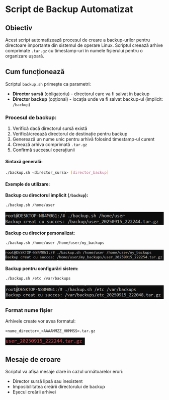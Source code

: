 # Script de Backup Automatizat

## Obiectiv

Acest script automatizează procesul de creare a backup-urilor pentru directoare importante din sistemul de operare Linux. Scriptul creează arhive comprimate `.tar.gz` cu timestamp-uri în numele fișierului pentru o organizare ușoară.

## Cum funcționează

Scriptul `backup.sh` primește ca parametri:
- **Director sursă** (obligatoriu) - directorul care va fi salvat în backup
- **Director backup** (opțional) - locația unde va fi salvat backup-ul (implicit: `/backup`)

### Procesul de backup:
1. Verifică dacă directorul sursă există
2. Verifică/creează directorul de destinație pentru backup
3. Generează un nume unic pentru arhivă folosind timestamp-ul curent
4. Creează arhiva comprimată `.tar.gz`
5. Confirmă succesul operațiunii


#### Sintaxă generală:
```bash
./backup.sh <director_sursa> [director_backup]
```

#### Exemple de utilizare:

**Backup cu directorul implicit (`/backup`):**
```bash
./backup.sh /home/user
```
![Screenshot](images/screenshot1.png)

**Backup cu director personalizat:**
```bash
./backup.sh /home/user /home/user/my_backups
```
![Screenshot](images/screenshot2.png)

**Backup pentru configurări sistem:**
```bash
./backup.sh /etc /var/backups
```

![Screenshot](images/screenshot3.png)

### Format nume fișier
Arhivele create vor avea formatul:
```
<nume_director>_<AAAAMMZZ_HHMMSS>.tar.gz
```
![Screenshot](images/screenshot4.png)

## Mesaje de eroare

Scriptul va afișa mesaje clare în cazul următoarelor erori:
- Director sursă lipsă sau inexistent
- Imposibilitatea creării directorului de backup
- Eșecul creării arhivei

